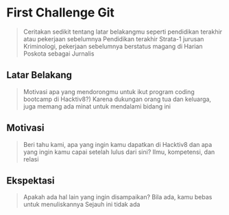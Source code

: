 # First Challenge Git

> Ceritakan sedikit tentang latar belakangmu seperti pendidikan terakhir atau pekerjaan sebelumnya
Pendidikan terakhir Strata-1 jurusan Kriminologi, pekerjaan sebelumnya berstatus magang di Harian Poskota sebagai Jurnalis
## Latar Belakang

> Motivasi apa yang mendorongmu untuk ikut program coding bootcamp di Hacktiv8?)
Karena dukungan orang tua dan keluarga, juga memang ada minat untuk mendalami bidang ini
## Motivasi

> Beri tahu kami, apa yang ingin kamu dapatkan di Hacktiv8 dan apa yang ingin kamu capai setelah lulus dari sini?
Ilmu, kompetensi, dan relasi
## Ekspektasi

> Apakah ada hal lain yang ingin disampaikan? Bila ada, kamu bebas untuk menuliskannya
Sejauh ini tidak ada